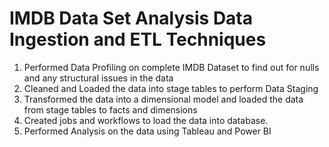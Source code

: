 # IMDB Data Set Analysis Data Ingestion and ETL Techniques 

1. Performed Data Profiling on complete IMDB Dataset to find out for nulls and any structural issues in the data
2. Cleaned and Loaded the data into stage tables to perform Data Staging
3. Transformed the data into a dimensional model and loaded the data from stage tables to facts and dimensions
4. Created jobs and workflows to load the data into database.
5. Performed Analysis on the data using Tableau and Power BI
